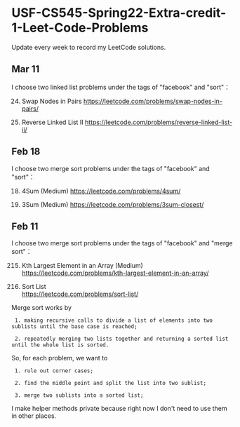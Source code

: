 # USF-CS545-Spring22-Extra-credit-1-Leet-Code-Problems

Update every week to record my LeetCode solutions.

## Mar 11
I choose two linked list problems under the tags of "facebook" and "sort"：

24. Swap Nodes in Pairs 
https://leetcode.com/problems/swap-nodes-in-pairs/

92. Reverse Linked List II
https://leetcode.com/problems/reverse-linked-list-ii/


## Feb 18
I choose two merge sort problems under the tags of "facebook" and "sort"：

18. 4Sum (Medium)
https://leetcode.com/problems/4sum/

16. 3Sum (Medium)
https://leetcode.com/problems/3sum-closest/


## Feb 11
I choose two merge sort problems under the tags of "facebook" and "merge sort"：

215. Kth Largest Element in an Array (Medium)  
https://leetcode.com/problems/kth-largest-element-in-an-array/

148. Sort List  
https://leetcode.com/problems/sort-list/

Merge sort works by

     1. making recursive calls to divide a list of elements into two sublists until the base case is reached;
     
     2. repeatedly merging two lists together and returning a sorted list until the whole list is sorted.

So, for each problem, we want to

     1. rule out corner cases;
     
     2. find the middle point and split the list into two sublist;
     
     3. merge two sublists into a sorted list;

I make helper methods private because right now I don't need to use them in other places.
